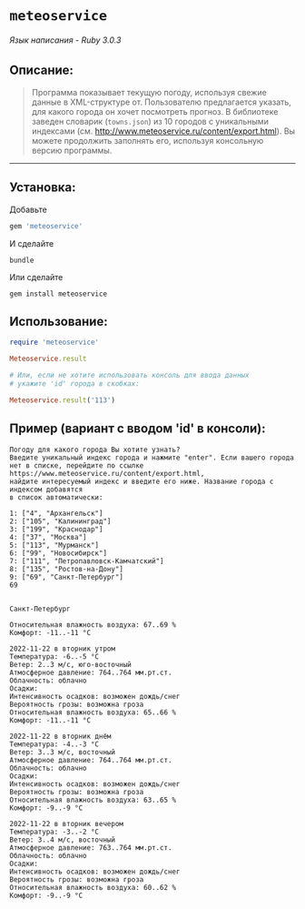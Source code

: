 # `meteoservice`

###### Язык написания - Ruby 3.0.3

## Описание:
> Программа показывает текущую погоду, используя свежие данные в XML-структуре от.
> Пользователю предлагается указать, для какого города он хочет посмотреть прогноз.
> В библиотеке заведен словарик (`towns.json`) из 10 городов с уникальными индексами
> (см. <http://www.meteoservice.ru/content/export.html>). Вы можете продолжить заполнять его,
> используя консольную версию программы.

---

## Установка:

Добавьте

``` rb
gem 'meteoservice'
```

И сделайте

  	bundle

Или сделайте

    gem install meteoservice

## Использование:

``` rb
require 'meteoservice'

Meteoservice.result

# Или, если не хотите использовать консоль для ввода данных
# укажите 'id' города в скобках:

Meteoservice.result('113')
```

## Пример (вариант с вводом 'id' в консоли):

```
Погоду для какого города Вы хотите узнать?
Введите уникальный индекс города и нажмите "enter". Если вашего города
нет в списке, перейдите по ссылке https://www.meteoservice.ru/content/export.html,
найдите интересуемый индекс и введите его ниже. Название города с индексом добавятся
в список автоматически:

1: ["4", "Архангельск"]
2: ["105", "Калининград"]
3: ["199", "Краснодар"]
4: ["37", "Москва"]
5: ["113", "Мурманск"]
6: ["99", "Новосибирск"]
7: ["111", "Петропавловск-Камчатский"]
8: ["135", "Ростов-на-Дону"]
9: ["69", "Санкт-Петербург"]
69


Санкт-Петербург

Относительная влажность воздуха: 67..69 %
Комфорт: -11..-11 °С

2022-11-22 в вторник утром
Температура: -6..-5 °С
Ветер: 2..3 м/с, юго-восточный
Атмосферное давление: 764..764 мм.рт.ст.
Облачность: облачно
Осадки:
Интенсивность осадков: возможен дождь/снег
Вероятность грозы: возможна гроза
Относительная влажность воздуха: 65..66 %
Комфорт: -11..-11 °С

2022-11-22 в вторник днём
Температура: -4..-3 °С
Ветер: 3..3 м/с, восточный
Атмосферное давление: 764..764 мм.рт.ст.
Облачность: облачно
Осадки:
Интенсивность осадков: возможен дождь/снег
Вероятность грозы: возможна гроза
Относительная влажность воздуха: 63..65 %
Комфорт: -9..-9 °С

2022-11-22 в вторник вечером
Температура: -3..-2 °С
Ветер: 3..4 м/с, восточный
Атмосферное давление: 763..764 мм.рт.ст.
Облачность: облачно
Осадки:
Интенсивность осадков: возможен дождь/снег
Вероятность грозы: возможна гроза
Относительная влажность воздуха: 60..62 %
Комфорт: -9..-9 °С
```
